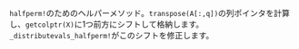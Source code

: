 `halfperm!`のためのヘルパーメソッド。`transpose(A[:,q])`の列ポインタを計算し、`getcolptr(X)`に1つ前方にシフトして格納します。`_distributevals_halfperm!`がこのシフトを修正します。
